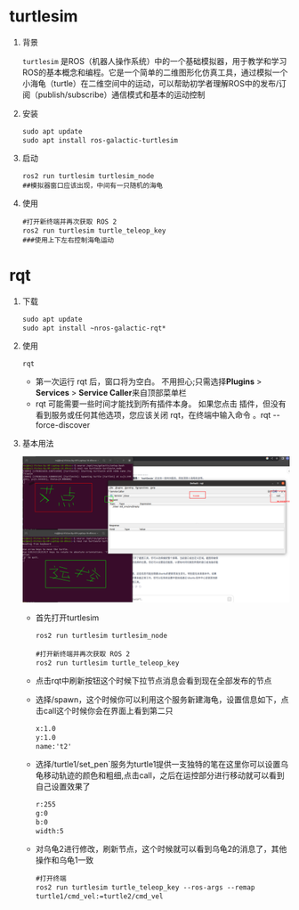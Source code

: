 # turtlesim

1. 背景

   `turtlesim` 是ROS（机器人操作系统）中的一个基础模拟器，用于教学和学习ROS的基本概念和编程。它是一个简单的二维图形化仿真工具，通过模拟一个小海龟（turtle）在二维空间中的运动，可以帮助初学者理解ROS中的发布/订阅（publish/subscribe）通信模式和基本的运动控制

2. 安装

   ```shell
   sudo apt update
   sudo apt install ros-galactic-turtlesim
   ```

3. 启动

   ```shell
   ros2 run turtlesim turtlesim_node
   ##模拟器窗口应该出现，中间有一只随机的海龟
   ```

4. 使用

   ```shell
   #打开新终端并再次获取 ROS 2
   ros2 run turtlesim turtle_teleop_key
   ###使用上下左右控制海龟运动
   ```



# rqt

1. 下载

   ```shell
   sudo apt update
   sudo apt install ~nros-galactic-rqt*
   ```

2. 使用

   ```shell
   rqt
   ```

   - 第一次运行 rqt 后，窗口将为空白。 不用担心;只需选择**Plugins** > **Services** > **Service Caller**来自顶部菜单栏
   - rqt 可能需要一些时间才能找到所有插件本身。 如果您点击 插件，但没有看到服务或任何其他选项，您应该关闭 rqt，在终端中输入命令 。rqt --force-discover

3. 基本用法

   ![2023-12-17_22-07](https://github.com/nsj12/ROS-LEARNING/blob/main/2023-12-17_22-07.png)

   - 首先打开turtlesim

     ```shell
     ros2 run turtlesim turtlesim_node
     
     #打开新终端并再次获取 ROS 2
     ros2 run turtlesim turtle_teleop_key
     ```

   - 点击rqt中刷新按钮这个时候下拉节点消息会看到现在全部发布的节点

   - 选择/spawn，这个时候你可以利用这个服务新建海龟，设置信息如下，点击call这个时候你会在界面上看到第二只

     ```
     x:1.0
     y:1.0
     name:'t2' 
     ```

   - 选择/turtle1/set_pen`服务为turtle1提供一支独特的笔在这里你可以设置乌龟移动轨迹的颜色和粗细,点击call，之后在运控部分进行移动就可以看到自己设置效果了

     ```
     r:255
     g:0
     b:0
     width:5
     ```

   - 对乌龟2进行修改，刷新节点，这个时候就可以看到乌龟2的消息了，其他操作和乌龟1一致

     ```shell
     #打开终端
     ros2 run turtlesim turtle_teleop_key --ros-args --remap turtle1/cmd_vel:=turtle2/cmd_vel
     ```

   
